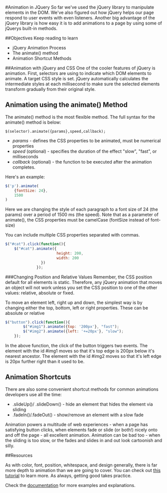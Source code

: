 #Animation in JQuery
So far we've used the jQuery library to manipulate elements in the DOM. We've also figured out how jQuery helps our page respond to user events with even listeners. Another big advantage of the jQuery library is how easy it is to add animations to a page by using some of jQuerys built-in methods.

##Objectives
Keep reading to learn
* jQuery Animation Process
* The animate() method
* Animation Shortcut Methods

##Animation with jQuery and CSS
One of the cooler features of jQuery is animation. First, selectors are using  to indicate which DOM elements to animate. A target CSS style is set. jQuery automatically calculates the intermediate styles at each millisecond to make sure the selected elements transform gradually from their original style.

## Animation using the animate() Method
The animate() method is the most flexible method. The full syntax for the animate() method is below:

`$(selector).animate({params},speed,callback);`

* *params* - defines the CSS properties to be animated, must be numerical properties
* *speed* (optional) - specifies the duration of the effect "slow", "fast", or milliseconds
* *callback* (optional) - the function to be executed after the animation completes.

Here's an example:
```js
$('p').animate(
    {fontSize: 24},
    1500
)
```
Here we are changing the style of each paragraph to a font size of 24 (the params) over a period of 1500 ms (the speed). Note that as a parameter of animate(), the CSS properties must be camelCase (fontSize instead of font-size)

You can include multiple CSS properties separated with commas.
```js
$("#cat").click(function(){
    $("#cat").animate({
                       height: 200,
                       width: 200
                })
              });
```

###Changing Position and Relative Values
Remember, the CSS  position default for all elements is static. Therefore, any jQuery animation that moves an object will not work unless you set the CSS position to one of the other values: relative, absolute or fixed.

To move an element left, right up and down, the simplest way is by changing either the top, bottom, left or right properties. These can be absolute or relative

```javascript
$("button").click(function(){
        $("#img1").animate({top: '200px'}, "fast");
        $("#img2").animate({left: '+=20px'}, "slow");
    });

```

In the above function, the click of the button triggers two events. The element with the id #img1 moves so that it's top edge is 200px below it's nearest ancestor. The element with the id #img2 moves so that it's left edge is 20px further right than it used to be.

## Animation Shortcuts
There are also some convenient shortcut methods for common animations developers use all the time:
* .slideUp()/ .slideDown() - hide an element that hides the element via sliding
* .fadeIn()/.fadeOut() - show/remove an element with a slow fade


Animation powers a multitude of web experiences - when a page has satisfying button clicks, when elements fade or slide (or both!) nicely onto and off the page - all excellent animation. Animation can be bad too - when the sliding is too slow, or the fades and slides in and out look cartoonish and silly.

##Resources

As with color, font, position, whitespace, and design generally, there is far more depth to animation than we are going to cover. You can check out [this tutorial](http://www.sitepoint.com/guide-jquery-animate-method/) to learn more. As always, getting good takes practice.

Check the [documentation](https://api.jquery.com/category/effects/) for more examples and explanations.
